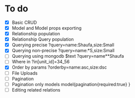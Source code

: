 # To do
- [x] Basic CRUD
- [x] Model and Model props exporting 
- [x] Relationship population
- [x] Relationship Query population 
- [x] Querying precise ?query=name:Shaufa,size:Small
- [x] Querying non-precise ?query=name:*S,size:Small
- [ ] Querying using mongodb $text ?query=name**Shaufa
- [ ] Where in ?in[unit_id]=34_56
- [x] Order by params ?orderby=name:asc,size:dsc
- [ ] File Uploads
- [ ] Pagination
- [ ] Pagination only models model{pagination{required:true} }
- [ ] Editing related relations
